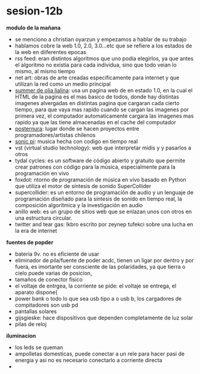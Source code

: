 # sesion-12b

__modulo de la mañana__
- se menciono a christian oyarzun y empezamos a hablar de su trabajo
- hablamos cobre la web 1.0, 2.0, 3.0...etc que se refiere a los estados de la web en diiferentes epocas
- rss feed: eran distintos algoritmos que uno podia elegirlos, ya que antes el algoritmo no existia para cada individua, sino que todo veian lo mismo, al mismo tiempo
- net art: obras de arte creadas específicamente para internet y que utilizan la red como un medio principal
- [summer de olia lialina](reas.com/olia/summer): usa un pagina web de en estado 1.0, en la cual el HTML de la pagina es el mas basico de todos, donde hay distintas imagenes alvergadas en distintas pagina que cargaran cada cierto tiempo, para que vaya mas rapido cuando se cargan las imagenes por primera vez, el computador automaticamente cargara las imagenes mas rapido ya que las tiene almacenadas en el cache del computador
- [posternura](https://posternurarecords.cl): lugar donde se hacen proyectos entre programadores/artistas chilenos
- [sonic pi](https://sonic-pi.net): musica hecha con codigo en tiempo real
- vst (virtual studio technology): web que interpretar midis y y pasarlos a otros
- tydal cycles: es un software de código abierto y gratuito que permite crear patrones con código para la música, especialmente para la programación en vivo
- foxdot: ntorno de programación de música en vivo basado en Python que utiliza el motor de síntesis de sonido SuperCollider
- supercollider: es un entorno de programación de audio y un lenguaje de programación diseñado para la síntesis de sonido en tiempo real, la composición algorítmica y la investigación en audio
- anillo web: es un grupo de sitios web que se enlazan unos con otros en una estructura circular.
- twitter and tear gas: lkbro escrito por zeynep tufekci sobre una lucha en la era de internet

__fuentes de popder__
- bateria 9v. no es eficiente de usar
- eliminador de pila/fuente de poder acdc, tienen un ligar por dentro y por fuera, es imortante ser consciente de las polaridades, ya que tierra o cielo puede varias de posicion,
- tamaños de conector fisico
- el voltaje de entrgea, la corriente se pide: el voltaje se entrega, el aparato dispone{
- power bank o todo lo que sea usb tipo a o usb b, los cargadores de compitadores son usb pd
- pantallas solares
- gijsgieske: hace dispositivos que dependen completamente de luz solar
- pilas de reloj

__iluminacion__
- los leds se queman
- ampolletas domesticas, puede conectar a un rele para hacer pasi de energia y asi no es necesario conectarlo a corriente directa
- 
